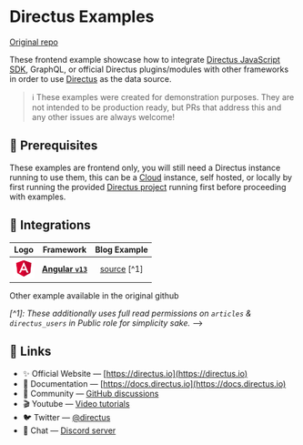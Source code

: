# Directus Examples

[Original repo](https://github.com/directus-labs/examples)

These frontend example showcase how to integrate [Directus JavaScript SDK](https://docs.directus.io/reference/sdk), GraphQL, or official Directus plugins/modules with other frameworks in order to use [Directus](https://github.com/directus/directus) as the data source.

> ℹ These examples were created for demonstration purposes. They are not intended to be production ready, but PRs that address this and any other issues are always welcome!

## 📌 Prerequisites

These examples are frontend only, you will still need a Directus instance running to use them, this can be a [Cloud](https://directus.cloud/) instance, self hosted, or locally by first running the provided [Directus project](./directus) running first before proceeding with examples.

## 🔌 Integrations

|                                                                      Logo                                                                      | Framework                                                |           Blog Example            |
| :--------------------------------------------------------------------------------------------------------------------------------------------: | -------------------------------------------------------- | :-------------------------------: |
|                                              <img height="36" src="./shared/logo/angular.svg" />                                               | **[Angular `v13`](https://github.com/angular/angular)**  | [source](/angular) [^1] |

Other example available in the original github

_[^1]: These additionally uses full read permissions on `articles` & `directus_users` in Public role for simplicity sake._ -->

## 🔗 Links

- ✨ Official Website — [https://directus.io](https://directus.io)
- 📘 Documentation — [https://docs.directus.io](https://docs.directus.io)
- 👥 Community — [GitHub discussions](https://github.com/directus/directus/discussions)
- 🎬 Youtube — [Video tutorials](https://www.youtube.com/c/DirectusVideos)
- 🐦 Twitter — [@directus](https://twitter.com/directus)
- 💬 Chat — [Discord server](https://directus.chat)
